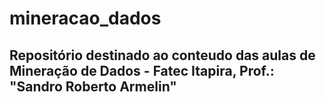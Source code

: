 # mineracao_dados
<h2>Repositório destinado ao conteudo das aulas de Mineração de Dados - Fatec Itapira, Prof.: "Sandro Roberto Armelin"
